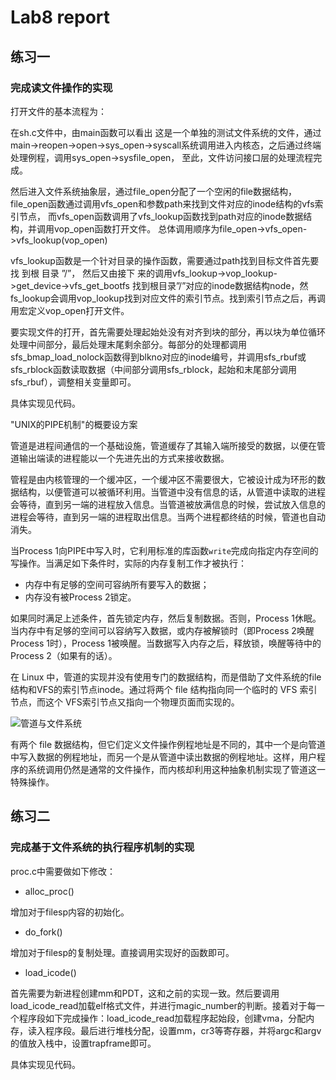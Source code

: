 # Lab8 report

## 练习一

### 完成读文件操作的实现

打开文件的基本流程为：

在sh.c文件中，由main函数可以看出 这是一个单独的测试文件系统的文件，通过main->reopen->open->sys_open->syscall系统调用进入内核态，之后通过终端处理例程，调用sys_open->sysfile_open， 至此，文件访问接口层的处理流程完成。

然后进入文件系统抽象层，通过file_open分配了一个空闲的file数据结构，file_open函数通过调用vfs_open和参数path来找到文件对应的inode结构的vfs索引节点， 而vfs_open函数调用了vfs_lookup函数找到path对应的inode数据结构，并调用vop_open函数打开文件。 总体调用顺序为file_open->vfs_open->vfs_lookup(vop_open)

vfs_lookup函数是一个针对目录的操作函数，需要通过path找到目标文件首先要 找 到根 目录 ”/”， 然后又由接下 来的调用vfs_lookup->vop_lookup->get_device->vfs_get_bootfs 找到根目录”/”对应的inode数据结构node，然fs_lookup会调用vop_lookup找到对应文件的索引节点。找到索引节点之后，再调用宏定义vop_open打开文件。

要实现文件的打开，首先需要处理起始处没有对齐到块的部分，再以块为单位循环处理中间部分，最后处理末尾剩余部分。每部分的处理都调用sfs_bmap_load_nolock函数得到blkno对应的inode编号，并调用sfs_rbuf或sfs_rblock函数读取数据（中间部分调用sfs_rblock，起始和末尾部分调用sfs_rbuf），调整相关变量即可。

具体实现见代码。

"UNIX的PIPE机制"的概要设方案

管道是进程间通信的一个基础设施，管道缓存了其输入端所接受的数据，以便在管道输出端读的进程能以一个先进先出的方式来接收数据。

管程是由内核管理的一个缓冲区，一个缓冲区不需要很大，它被设计成为环形的数据结构，以便管道可以被循环利用。当管道中没有信息的话，从管道中读取的进程会等待，直到另一端的进程放入信息。当管道被放满信息的时候，尝试放入信息的进程会等待，直到另一端的进程取出信息。当两个进程都终结的时候，管道也自动消失。

当Process 1向PIPE中写入时，它利用标准的库函数`write`完成向指定内存空间的写操作。当满足如下条件时，实际的内存复制工作才被执行：

- 内存中有足够的空间可容纳所有要写入的数据；
- 内存没有被Process 2锁定。

如果同时满足上述条件，首先锁定内存，然后复制数据。否则，Process 1休眠。当内存中有足够的空间可以容纳写入数据，或内存被解锁时（即Process 2唤醒Process 1时），Process 1被唤醒。当数据写入内存之后，释放锁，唤醒等待中的Process 2（如果有的话）。

在 Linux 中，管道的实现并没有使用专门的数据结构，而是借助了文件系统的file结构和VFS的索引节点inode。通过将两个 file 结构指向同一个临时的 VFS 索引节点，而这个 VFS索引节点又指向一个物理页面而实现的。

![管道与文件系统](http://pic002.cnblogs.com/images/2012/426620/2012110217010645.gif)

有两个 file 数据结构，但它们定义文件操作例程地址是不同的，其中一个是向管道中写入数据的例程地址，而另一个是从管道中读出数据的例程地址。这样，用户程序的系统调用仍然是通常的文件操作，而内核却利用这种抽象机制实现了管道这一特殊操作。

## 练习二

### 完成基于文件系统的执行程序机制的实现

proc.c中需要做如下修改：

- alloc_proc()

增加对于filesp内容的初始化。

- do_fork()

增加对于filesp的复制处理。直接调用实现好的函数即可。

- load_icode()

首先需要为新进程创建mm和PDT，这和之前的实现一致。然后要调用load_icode_read加载elf格式文件，并进行magic_number的判断。接着对于每一个程序段如下完成操作：load_icode_read加载程序起始段，创建vma，分配内存，读入程序段。最后进行堆栈分配，设置mm，cr3等寄存器，并将argc和argv的值放入栈中，设置trapframe即可。

具体实现见代码。
